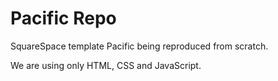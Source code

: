 # Pacific Repo
SquareSpace template Pacific being reproduced from scratch.

We are using only HTML, CSS and JavaScript.